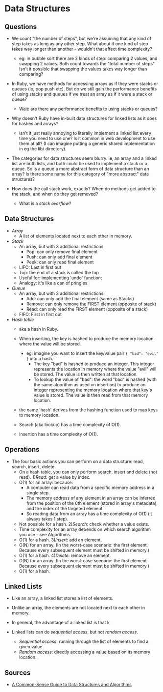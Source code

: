 # Data Structures

## Questions
- We count "the number of steps", but we're assuming that any kind of step takes as long as any other step. What about if one kind of step takes way longer than another - wouldn't that affect time complexity?
  - eg: in bubble sort there are 2 kinds of step: comparing 2 values, and swapping 2 values. Both count towards the "total number of steps" Isn't it possible that swapping the values takes way longer than comparing?

- In Ruby, we have methods for accessing arrays as if they were stacks or queues (ie, pop push etc). But do we still gain the performance benefits of using stacks and queues if we treat an array as if it were a stack or queue?
  - Wait: are there any performance benefits to using stacks or queues?

- Why doesn't Ruby have in-built data structures for linked lists as it does for hashes and arrays?
  - isn't it just really annoying to literally implement a linked list every time you need to use one? Is it common in web development to use them at all? (I can imagine putting a generic shared implementation in eg the lib/ directory).

- The categories for data structures seem blurry. ie, an array and a linked list are both lists, and both could be used to implement a stack or a queue. So is a queue a more abstract form of data structure than an array? Is there some name for this category of "more abstract" data structures?
  
- How does the call stack work, exactly? When do methods get added to the stack, and when do they get removed?
  - What is a _stack overflow_?
  
## Data Structures
- _Array_
  - A list of elements located next to each other in memory.
- _Stack_
  - An array, but with 3 additional restrictions:
    - Pop: can only remove final element
    - Push: can only add final element
    - Peek: can only read final element
  - LIFO: Last in first out
  - Top: the end of a stack is called the top
  - Useful for: implementing 'undo' function; 
  - Analogy: it's like a can of pringles.
- _Queue_
  - An array, but with 3 additional restrictions:
    - Add: can only add the final element (same as Stacks)
    - Remove: can only remove the FIRST element (opposite of stack)
    - Read: can only read the FIRST element (opposite of a stack)
  - FIFO: First in first out
- _Hash table_
  - aka a hash in Ruby.
  - When inserting, the key is hashed to produce the memory location where the value will be stored.
    - eg: imagine you want to insert the key/value pair `{ "bad": "evil" }` into a hash.
      - The key "bad" is hashed to produce an integer. This integer represents the location in memory where the value "evil" will be stored. The value is then written at that location.
      - To lookup the value of "bad": the word "bad" is hashed (with the same algorithm as used on insertion) to produce an integer representing the memory location where that key's value is stored. The value is then read from that memory location.

  - the name 'hash' derives from the hashing function used to map keys to memory location.
  - Search (aka lookup) has a time complexity of O(1).
  - Insertion has a time complexity of O(1).

## Operations
- The four basic actions you can perform on a data structure: read, search, insert, delete.
  - On a hash table, you can only perform search, insert and delete (not read).
1)_Read_: get a value by index.
  - O(1) for an array: because:
    - A computer can read data from a specific memory address in a single step.
    - The memory address of any element in an array can be inferred from the position of the 0th element (stored in array's metadata), and the index of the targeted element.
    - So reading data from an array has a time complexity of O(1) (it always takes 1 step).
  - Not possible for a hash.
2)_Search_: check whether a value exists.
  - Time complexity for an array depends on which search algorithm you use - see Algorithms.
  - O(1) for a hash.
3)_Insert_: add an element.
  - O(N) for an array. (In the worst-case scenario: the first element. Because every subsequent element must be shifted in memory.)
  - O(1) for a hash.
4)_Delete_: remove an element.
  - O(N) for an array. (In the worst-case scenario: the first element. Because every subsequent element must be shifted in memory.)
  - O(1) for a hash.
  
## Linked Lists
- Like an array, a linked list stores a list of elements.
- Unlike an array, the elements are not located next to each other in memory.
- In general, the advantage of a linked list is that k

- Linked lists can do _sequential access_, but not _random access_.
  - _Sequential access_: running through the list of elements to find a given value.
  - _Random access_: directly accessing a value based on its memory location.
  
## Sources
- [A Common-Sense Guide to Data Structures and Algorithms](https://pragprog.com/titles/jwdsal2/a-common-sense-guide-to-data-structures-and-algorithms-second-edition/)
